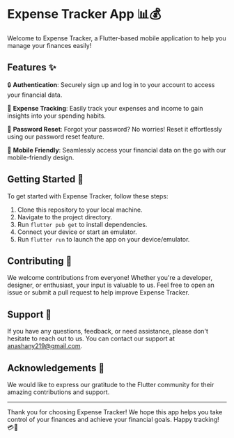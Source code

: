 # Expense Tracker App 📊💰

Welcome to Expense Tracker, a Flutter-based mobile application to help you manage your finances easily!

## Features ✨

🔒 **Authentication**: Securely sign up and log in to your account to access your financial data.

💸 **Expense Tracking**: Easily track your expenses and income to gain insights into your spending habits.

🔔 **Password Reset**: Forgot your password? No worries! Reset it effortlessly using our password reset feature.

📱 **Mobile Friendly**: Seamlessly access your financial data on the go with our mobile-friendly design.

## Getting Started 🚀

To get started with Expense Tracker, follow these steps:

1. Clone this repository to your local machine.
2. Navigate to the project directory.
3. Run `flutter pub get` to install dependencies.
4. Connect your device or start an emulator.
5. Run `flutter run` to launch the app on your device/emulator.

## Contributing 🤝

We welcome contributions from everyone! Whether you're a developer, designer, or enthusiast, your input is valuable to us. Feel free to open an issue or submit a pull request to help improve Expense Tracker.

## Support 💬

If you have any questions, feedback, or need assistance, please don't hesitate to reach out to us. You can contact our support at anashany219@gmail.com.

## Acknowledgements 🙏

We would like to express our gratitude to the Flutter community for their amazing contributions and support.

---

Thank you for choosing Expense Tracker! We hope this app helps you take control of your finances and achieve your financial goals. Happy tracking! 💳💼
